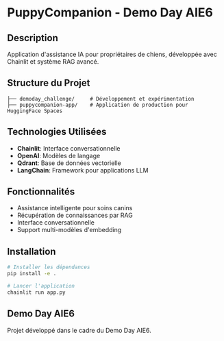 # PuppyCompanion - Demo Day AIE6

## Description
Application d'assistance IA pour propriétaires de chiens, développée avec Chainlit et système RAG avancé.

## Structure du Projet
```
├── demoday_challenge/     # Développement et expérimentation
├── puppycompanion-app/    # Application de production pour HuggingFace Spaces
```

## Technologies Utilisées
- **Chainlit**: Interface conversationnelle
- **OpenAI**: Modèles de langage
- **Qdrant**: Base de données vectorielle
- **LangChain**: Framework pour applications LLM

## Fonctionnalités
- Assistance intelligente pour soins canins
- Récupération de connaissances par RAG
- Interface conversationnelle
- Support multi-modèles d'embedding

## Installation
```bash
# Installer les dépendances
pip install -e .

# Lancer l'application
chainlit run app.py
```

## Demo Day AIE6
Projet développé dans le cadre du Demo Day AIE6.
